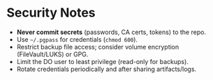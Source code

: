 # Security Notes

- **Never commit secrets** (passwords, CA certs, tokens) to the repo.
- Use `~/.pgpass` for credentials (`chmod 600`).
- Restrict backup file access; consider volume encryption (FileVault/LUKS) or GPG.
- Limit the DO user to least privilege (read-only for backups).
- Rotate credentials periodically and after sharing artifacts/logs.
